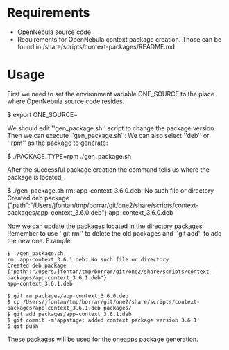 
# Requirements

* OpenNebula source code
* Requirements for OpenNebula context package creation. Those can be found in <one source code>/share/scripts/context-packages/README.md

# Usage

First we need to set the environment variable ONE_SOURCE to the place where OpenNebula source code resides.

  $ export ONE_SOURCE=<some path>

We should edit ''gen_package.sh'' script to change the package version. Then we can execute ''gen_package.sh'': We can also select ''deb'' or ''rpm'' as the package to generate:

  $ ./PACKAGE_TYPE=rpm ./gen_package.sh

After the successful package creation the command tells us where the package is located.

  $ ./gen_package.sh 
  rm: app-context_3.6.0.deb: No such file or directory
  Created deb package {"path":"/Users/jfontan/tmp/borrar/git/one2/share/scripts/context-packages/app-context_3.6.0.deb"}
  app-context_3.6.0.deb

Now we can update the packages located in the directory packages. Remember to use ''git rm'' to delete the old packages and ''git add'' to add the new one. Example:

    $ ./gen_package.sh 
    rm: app-context_3.6.1.deb: No such file or directory
    Created deb package {"path":"/Users/jfontan/tmp/borrar/git/one2/share/scripts/context-packages/app-context_3.6.1.deb"}
    app-context_3.6.1.deb

    $ git rm packages/app-context_3.6.0.deb
    $ cp /Users/jfontan/tmp/borrar/git/one2/share/scripts/context-packages/app-context_3.6.1.deb packages/
    $ git add packages/app-context_3.6.1.deb 
    $ git commit -m'appstage: added context package version 3.6.1'
    $ git push

These packages will be used for the oneapps package generation.



